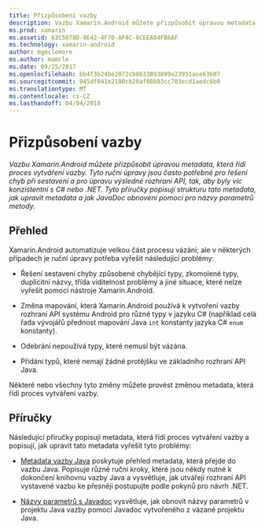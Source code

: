 ```yaml
---
title: Přizpůsobení vazby
description: Vazbu Xamarin.Android můžete přizpůsobit úpravou metadata, která řídí proces vytváření vazby. Tyto ruční úpravy jsou často potřebné pro řešení chyb při sestavení a pro úpravu výsledné rozhraní API, tak, aby byly víc konzistentní s C# nebo .NET. Tyto příručky popisují strukturu tato metadata, jak upravit metadata a jak JavaDoc obnovení pomocí pro názvy parametrů metody.
ms.prod: xamarin
ms.assetid: 63C5078D-9E42-4F70-AF8C-8CEEA84FB6AF
ms.technology: xamarin-android
author: mgmclemore
ms.author: mamcle
ms.date: 09/25/2017
ms.openlocfilehash: bb4f3b24be2072cb8b33893899a23951ace63607
ms.sourcegitcommit: 945df041e2180cb20af08b83cc703ecd1aedc6b0
ms.translationtype: MT
ms.contentlocale: cs-CZ
ms.lasthandoff: 04/04/2018
---
```

# <a name="customizing-bindings"></a>Přizpůsobení vazby

_Vazbu Xamarin.Android můžete přizpůsobit úpravou metadata, která řídí proces vytváření vazby. Tyto ruční úpravy jsou často potřebné pro řešení chyb při sestavení a pro úpravu výsledné rozhraní API, tak, aby byly víc konzistentní s C# nebo .NET. Tyto příručky popisují strukturu tato metadata, jak upravit metadata a jak JavaDoc obnovení pomocí pro názvy parametrů metody._


## <a name="overview"></a>Přehled
 
Xamarin.Android automatizuje velkou část procesu vázání; ale v některých případech je ruční úpravy potřeba vyřešit následující problémy:

-   Řešení sestavení chyby způsobené chybějící typy, zkomolené typy, duplicitní názvy, třída viditelnost problémy a jiné situace, které nelze vyřešit pomocí nástroje Xamarin.Android. 

-   Změna mapování, která Xamarin.Android používá k vytvoření vazby rozhraní API systému Android pro různé typy v jazyku C# (například celá řada vývojářů přednost mapování Java `int` konstanty jazyka C# `enum` konstanty).

-   Odebrání nepoužívá typy, které nemusí být vázána. 

-   Přidání typů, které nemají žádné protějšku ve základního rozhraní API Java. 

Některé nebo všechny tyto změny můžete provést změnou metadata, která řídí proces vytváření vazby.


## <a name="guides"></a>Příručky

Následující příručky popisují metadata, která řídí proces vytváření vazby a popisují, jak upravit tato metadata vyřešit tyto problémy:

-   [Metadata vazby Java](~/android/platform/binding-java-library/customizing-bindings/java-bindings-metadata.md) poskytuje přehled metadata, která přejde do vazbu Java.
    Popisuje různé ruční kroky, které jsou někdy nutné k dokončení knihovnu vazby Java a vysvětluje, jak utvářejí rozhraní API vystavené vazbu ke přesněji postupujte podle pokynů pro návrh .NET.

-   [Názvy parametrů s Javadoc](~/android/platform/binding-java-library/customizing-bindings/naming-parameters-with-javadoc.md) vysvětluje, jak obnovit názvy parametrů v projektu Java vazby pomocí Javadoc vytvořeného z vázané projektu Java.


 

